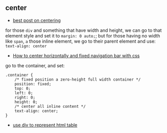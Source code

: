 ## center

- [best post on centering](https://css-tricks.com/centering-css-complete-guide/)

for those `div` and something that have width and height, we can go to that element style and set it to `margin: 0 auto;`; but for those having no width like `span`, `a` those inline element, we go to their parent element and use: `text-align: center` 

- [How to center horizontally and fixed navigation bar with css](http://salomvary.github.io/position-fixed-horizontally-centered.html)

go to the container, and set:
```
.container { 
	/* fixed position a zero-height full width container */
	position: fixed;
	top: 0;
	left: 0;
	right: 0;
	height: 0;
	/* center all inline content */
	text-align: center;
}
```

- [use div to represent html table](http://www.html-cleaner.com/features/replace-html-table-tags-with-divs/)








